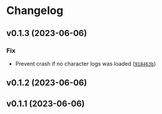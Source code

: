 # Changelog

<!--next-version-placeholder-->

## v0.1.3 (2023-06-06)

### Fix

* Prevent crash if no character logs was loaded ([`918463b`](https://github.com/agelito/eve-smarterbombing/commit/918463b8e99e59b7357162c702ac82e0c12be00d))

## v0.1.2 (2023-06-06)



## v0.1.1 (2023-06-06)


